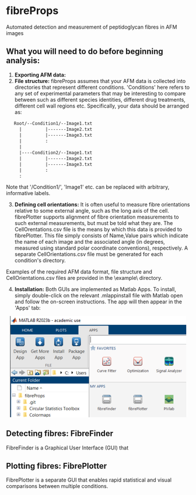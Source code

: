 # fibreProps
Automated detection and measurement of peptidoglycan fibres in AFM images

## What you will need to do before beginning analysis:
1. **Exporting AFM data:**
2. **File structure:** fibreProps assumes that your AFM data is collected into directories that represent different conditions. 'Conditions' here refers to any set of experimental parameters that may be interesting to compare between such as different species identities, different drug treatments, different cell wall regions etc. Specifically, your data should be arranged as:
```
   Root/--Condition1/--Image1.txt
     |         |-------Image2.txt
     |         |-------Image3.txt
     |         :
     |
     |----Condition2/--Image1.txt
     |         |-------Image2.txt
     |         |-------Image3.txt
     |         :
     :
```
Note that '/Condition1/', 'Image1' etc. can be replaced with arbitrary, informative labels.

3. **Defining cell orientations:**
It is often useful to measure fibre orientations relative to some external angle, such as the long axis of the cell. fibrePlotter supports alignment of fibre orientation measurements to such external measurements, but must be told what they are. The CellOrentations.csv file is the means by which this data is provided to fibrePlotter. This file simply consists of Name,Value pairs which indicate the name of each image and the associated angle (in degrees, measured using standard polar coordinate conventions), respectively. A separate CellOrientations.csv file must be generated for each condition's directory.

Examples of the required AFM data format, file structure and CellOrientations.csv files are provided in the \example\ directory.

4. **Installation:** Both GUIs are implemented as Matlab Apps. To install, simply double-click on the relevant .mlappinstall file with Matlab open and follow the on-screen instructions. The app will then appear in the 'Apps' tab:
<p align="center">
  <img src="https://raw.githubusercontent.com/Pseudomoaner/fibreProps/main/Images/ML_Apps.png" alt="Matlab Apps"/>
</p>

## Detecting fibres: FibreFinder

FibreFinder is a Graphical User Interface (GUI) that 

## Plotting fibres: FibrePlotter

FibrePlotter is a separate GUI that enables rapid statistical and visual comparisons between multiple conditions. 

